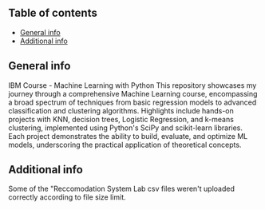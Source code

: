 ## Table of contents
* [General info](#general-info)
* [Additional info](#additional-info)

## General info
IBM Course - Machine Learning with Python
This repository showcases my journey through a comprehensive Machine Learning course, encompassing a broad spectrum of techniques from basic regression models to advanced classification and clustering algorithms.
Highlights include hands-on projects with KNN, decision trees, Logistic Regression, and k-means clustering, implemented using Python's SciPy and scikit-learn libraries. 
Each project demonstrates the ability to build, evaluate, and optimize ML models, underscoring the practical application of theoretical concepts.

## Additional info
Some of the "Reccomodation System Lab csv files weren't uploaded correctly according to file size limit.
